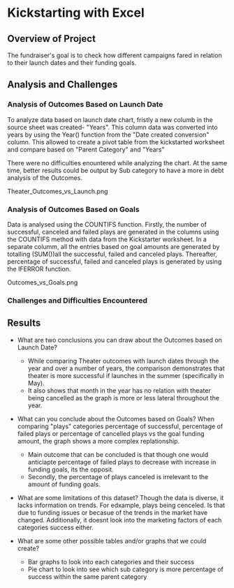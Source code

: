 # Kickstarting with Excel

## Overview of Project
The fundraiser's goal is to check how different campaigns fared in relation to their launch dates and their funding goals. 
	
## Analysis and Challenges

### Analysis of Outcomes Based on Launch Date

To analyze data based on launch date chart, fristly a new columb in the source sheet was created- "Years". This column data was converted into years by using the Year() function from the "Date created conversion" column. 
This allowed to create a pivot table from the kickstarted worksheet and compare based on "Parent Category" and "Years"

There were no difficulties enountered while analyzing the chart. At the same time, better results could be output by Sub category to have a more in debt analysis of the Outcomes. 

Theater_Outcomes_vs_Launch.png

### Analysis of Outcomes Based on Goals
Data is analysed using the COUNTIFS function. Firstly, the number of successful, canceled and failed plays are generated in the columns using the COUNTIFS method with data from the Kickstarter worksheet. 
In a separate columm, all the entries based on goal amounts are generated by totalling (SUM())all the successful, failed and canceled plays.
Thereafter, percentage of successful, failed and canceled plays is generated by using the IFERROR function. 

Outcomes_vs_Goals.png
### Challenges and Difficulties Encountered

## Results

- What are two conclusions you can draw about the Outcomes based on Launch Date?
    - While comparing Theater outcomes with launch dates through the year and over a number of years, the comparison demonstrates that theater is more successful if launches in the summer (specifically in May).
    - It also shows that month in the year has no relation with theater being cancelled as the graph is more or less lateral throughout the year.

- What can you conclude about the Outcomes based on Goals?
When comparing "plays" categories percentage of successful, percentage of failed plays or percentage of cancelled plays vs the goal funding amount, the graph shows a more complex replationship. 
    - Main outcome that can be concluded is that though one would anticiapte percentage of failed plays to decrease with increase in funding goals, its the opposit. 
    - Secondly, the percentage of plays canceled is irrelevant to the amount of funding goals. 

- What are some limitations of this dataset?
Though the data is diverse, it lacks information on trends. For edxample, plays being cenceled. Is that due to funding issues or becasue of the trends in the market have changed. Additionally, it doesnt look into the marketing factors of each categories success either.  

- What are some other possible tables and/or graphs that we could create?
    - Bar graphs to look into each categories and their success 
    - Pie chart to look into see which sub category is more percentage of success within the same parent category